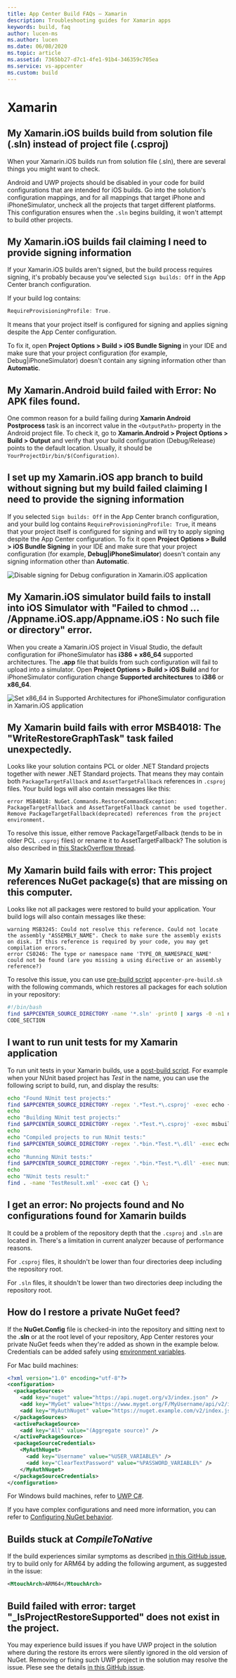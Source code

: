 ```yaml
---
title: App Center Build FAQs – Xamarin
description: Troubleshooting guides for Xamarin apps
keywords: build, faq
author: lucen-ms
ms.author: lucen
ms.date: 06/08/2020
ms.topic: article
ms.assetid: 7365bb27-d7c1-4fe1-91b4-346359c705ea
ms.service: vs-appcenter
ms.custom: build
---
```



# Xamarin
## My Xamarin.iOS builds build from solution file (.sln) instead of project file (.csproj)

When your Xamarin.iOS builds run from solution file (.sln), there are several things you might want to check. 

Android and UWP projects should be disabled in your code for build configurations that are intended for iOS builds. Go into the solution's configuration mappings, and for all mappings that target iPhone and iPhoneSimulator, uncheck all the projects that target different platforms. This configuration ensures when the `.sln` begins building, it won't attempt to build other projects. 

## My Xamarin.iOS builds fail claiming I need to provide signing information
If your Xamarin.iOS builds aren't signed, but the build process requires signing, it's probably because you've selected `Sign builds: Off` in the App Center branch configuration. 

If your build log contains: 
```Javascript
RequireProvisioningProfile: True. 
```
It means that your project itself is configured for signing and applies signing despite the App Center configuration. 

To fix it, open **Project Options > Build > iOS Bundle Signing** in your IDE and make sure that your project configuration (for example, Debug|iPhoneSimulator) doesn't contain any signing information other than **Automatic**.

## My Xamarin.Android build failed with **Error: No APK files found**.
One common reason for a build failing during **Xamarin Android Postprocess** task is an incorrect value in the `<OutputPath>` property in the Android project file. To check it, go to **Xamarin.Android > Project Options > Build > Output** and verify that your build configuration (Debug/Release) points to the default location. Usually, it should be `YourProjectDir/bin/$(Configuration)`.

## I set up my Xamarin.iOS app branch to build without signing but my build failed claiming I need to provide the signing information
If you selected `Sign builds: Off` in the App Center branch configuration, and your build log contains `RequireProvisioningProfile: True`, it means that your project itself is configured for signing and will try to apply signing despite the App Center configuration. To fix it open **Project Options > Build > iOS Bundle Signing** in your IDE and make sure that your project configuration (for example, **Debug|iPhoneSimulator**) doesn't contain any signing information other than **Automatic**.

![Disable signing for Debug configuration in Xamarin.iOS application](~/build/images/xamarin-ios-empty-codesigning.png "Disable signing for Debug configuration in Xamarin.iOS application")

[xamarin-ios-empty-codesigning]: images/xamarin-ios-empty-codesigning.png "Disable signing for Debug configuration in Xamarin.iOS application"

## My Xamarin.iOS simulator build fails to install into iOS Simulator with "Failed to chmod ... /Appname.iOS.app/Appname.iOS : No such file or directory" error. 
When you create a Xamarin.iOS project in Visual Studio, the default configuration for iPhoneSimulator has **i386 + x86_64** supported architectures. The **.app** file that builds from such configuration will fail to upload into a simulator. Open **Project Options > Build > iOS Build** and for iPhoneSimulator configuration change **Supported architectures** to **i386** or **x86_64**.

![Set x86_64 in Supported Architectures for iPhoneSimulator configuration in Xamarin.iOS application](~/build/images/xamarin-ios-iphonesimulator-supported-architecture.png "Set x86_64 in Supported Architectures for iPhoneSimulator configuration in Xamarin.iOS application")

[xamarin-ios-iphonesimulator-supported-architecture]: images/xamarin-ios-iphonesimulator-supported-architecture.png "Set x86_64 in Supported Architectures for iPhoneSimulator configuration in Xamarin.iOS application"

## My Xamarin build fails with error MSB4018: The "WriteRestoreGraphTask" task failed unexpectedly.
Looks like your solution contains PCL or older .NET Standard projects together with newer .NET Standard projects. That means they may contain both `PackageTargetFallback` and `AssetTargetFallback` references in `.csproj` files. Your build logs will also contain messages like this:

```NA
error MSB4018: NuGet.Commands.RestoreCommandException: PackageTargetFallback and AssetTargetFallback cannot be used together. Remove PackageTargetFallback(deprecated) references from the project environment.
```

To resolve this issue, either remove PackageTargetFallback (tends to be in older PCL `.csproj` files) or rename it to AssetTargetFallback? The solution is also described in [this StackOverflow thread](https://stackoverflow.com/questions/45569378/upgrading-to-net-core-2-0-packagetargetfallback-and-assettargetfallback-cannot).

## My Xamarin build fails with error: This project references NuGet package(s) that are missing on this computer.
Looks like not all packages were restored to build your application. Your build logs will also contain messages like these:

```NA
warning MSB3245: Could not resolve this reference. Could not locate the assembly "ASSEMBLY_NAME". Check to make sure the assembly exists on disk. If this reference is required by your code, you may get compilation errors.
error CS0246: The type or namespace name 'TYPE_OR_NAMESPACE_NAME' could not be found (are you missing a using directive or an assembly reference?)
```

To resolve this issue, you can use [pre-build script](../custom/scripts/#pre-build) `appcenter-pre-build.sh` with the following commands, which restores all packages for each solution in your repository:

```bash
#!/bin/bash
find $APPCENTER_SOURCE_DIRECTORY -name '*.sln' -print0 | xargs -0 -n1 nuget restore -DisableParallelProcessing
CODE_SECTION
```

## I want to run unit tests for my Xamarin application
To run unit tests in your Xamarin builds, use a [post-build script](~/build/custom/scripts/index.md#post-build). For example when your NUnit based project has *Test* in the name, you can use the following script to build, run, and display the results:

```bash
echo "Found NUnit test projects:"
find $APPCENTER_SOURCE_DIRECTORY -regex '.*Test.*\.csproj' -exec echo {} \;
echo
echo "Building NUnit test projects:"
find $APPCENTER_SOURCE_DIRECTORY -regex '.*Test.*\.csproj' -exec msbuild {} \;
echo
echo "Compiled projects to run NUnit tests:"
find $APPCENTER_SOURCE_DIRECTORY -regex '.*bin.*Test.*\.dll' -exec echo {} \;
echo
echo "Running NUnit tests:"
find $APPCENTER_SOURCE_DIRECTORY -regex '.*bin.*Test.*\.dll' -exec nunit3-console {} \;
echo
echo "NUnit tests result:"
find . -name 'TestResult.xml' -exec cat {} \;
```

## I get an error: No projects found and No configurations found for Xamarin builds
It could be a problem of the repository depth that the `.csproj` and `.sln` are located in. There's a limitation in current analyzer because of performance reasons.

For `.csproj` files, it shouldn't be lower than four directories deep including the repository root.

For `.sln` files, it shouldn't be lower than two directories deep including the repository root.

## How do I restore a private NuGet feed?
If the **NuGet.Config** file is checked-in into the repository and sitting next to the **.sln** or at the root level of your repository, App Center restores your private NuGet feeds when they're added as shown in the example below. Credentials can be added safely using [environment variables](~/build/custom/scripts/index.md).

For Mac build machines:

```xml
<?xml version="1.0" encoding="utf-8"?>
<configuration>
  <packageSources>
    <add key="nuget" value="https://api.nuget.org/v3/index.json" />
    <add key="MyGet" value="https://www.myget.org/F/MyUsername/api/v2/index.json" />
    <add key="MyAuthNuget" value="https://nuget.example.com/v2/index.json" />
  </packageSources>
  <activePackageSource>
    <add key="All" value="(Aggregate source)" />
  </activePackageSource>
  <packageSourceCredentials>
    <MyAuthNuget>
      <add key="Username" value="%USER_VARIABLE%" />
      <add key="ClearTextPassword" value="%PASSWORD_VARIABLE%" />
    </MyAuthNuget>
  </packageSourceCredentials>
</configuration>
```

For Windows build machines, refer to [UWP C#](~/build/uwp/index.md).

If you have complex configurations and need more information, you can refer to [Configuring NuGet behavior](https://docs.microsoft.com/nuget/consume-packages/configuring-nuget-behavior).

## Builds stuck at _CompileToNative_
If the build experiences similar symptoms as described [in this GitHub issue](https://github.com/xamarin/xamarin-macios/issues/6818), try to build only for ARM64 by adding the following argument, as suggested in the issue:

```xml
<MtouchArch>ARM64</MtouchArch>
```

## Build failed with error: target "_IsProjectRestoreSupported" does not exist in the project.

You may experience build issues if you have UWP project in the solution where during the restore its errors were silently ignored in the old version of NuGet. 
Removing or fixing such UWP project in the solution may resolve the issue. Plese see the details [in this GitHub issue](https://github.com/mono/mono/issues/21180).
